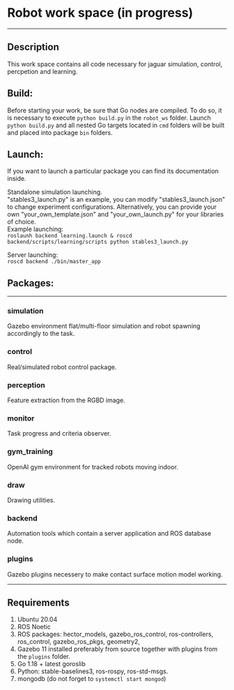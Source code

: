 # Robot work space (in progress)
***
## Description
This work space contains all code necessary for jaguar simulation,
control, percpetion and learning.

## Build:  
Before starting your work, be sure that Go nodes are compiled.
To do so, it is necessary to execute `python build.py` in the `robot_ws` folder.
Launch `python build.py` and all nested Go targets located in `cmd` folders will be built and placed into package `bin` folders.

## Launch:
If you want to launch a particular package you can find its documentation inside.

Standalone simulation launching.  
"stables3_launch.py" is an example, you can modify "stables3_launch.json" to change experiment configurations.
Alternatively, you can provide your own "your_own_template.json" and "your_own_launch.py" for your libraries of choice.  
Example launching:    
    ```
        roslaunh backend learning.launch &
        roscd backend/scripts/learning/scripts
        python stables3_launch.py
    ```

Server launching:  
    ```
        roscd backend
        ./bin/master_app
    ```  

## Packages:
***
### simulation
Gazebo environment flat/multi-floor simulation and robot spawning accordingly to the task.
### control
Real/simulated robot control package.
### perception
Feature extraction from the RGBD image.
### monitor
Task progress and criteria observer.
### gym_training
OpenAI gym environment for tracked robots moving indoor.
### draw
Drawing utilities.
### backend
Automation tools which contain a server application and ROS database node.
### plugins
Gazebo plugins necessery to make contact surface motion model working.
***

## Requirements
1. Ubuntu 20.04
2. ROS Noetic
3. ROS packages:
    hector_models, gazebo_ros_control, ros-controllers, ros_control, gazebo_ros_pkgs, geometry2, 
4. Gazebo 11 installed preferably from source together with plugins from the `plugins` folder.
5. Go 1.18 + latest goroslib
6. Python:
    stable-baselines3, ros-rospy, ros-std-msgs.
6. mongodb (do not forget to `systemctl start mongod`)



